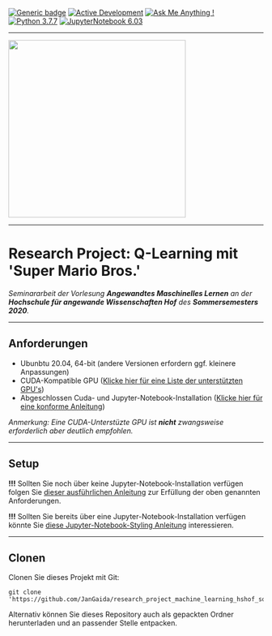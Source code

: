 [![Generic badge](https://img.shields.io/badge/License-Properitary-red.svg)](https://github.com/JanGaida/research_project_machine_learning_hshof_sose2020/blob/master/LICENSE.md)
[![Active Development](https://img.shields.io/badge/Maintenance%20Level-Actively%20Developed-brightgreen.svg)](https://github.com/JanGaida/research_project_machine_learning_hshof_sose2020/)
[![Ask Me Anything !](https://img.shields.io/badge/Ask%20me-anything-1abc9c.svg)](https://github.com/JanGaida/research_project_machine_learning_hshof_sose2020/issues)
[![Python 3.7.7](https://img.shields.io/badge/python-3.7.7-blue.svg)](https://www.python.org/downloads/release/python-377/)
[![JupyterNotebook 6.03](https://img.shields.io/badge/Jupyter_Notebook-6.0.3-orange.svg)](https://jupyter.org/)

---

 <img src="https://upload.wikimedia.org/wikipedia/commons/thumb/5/50/Logo_fh_hof.svg/2000px-Logo_fh_hof.svg.png" width="350">

---

# Research Project: Q-Learning mit 'Super Mario Bros.'

*Seminararbeit der Vorlesung **Angewandtes Maschinelles Lernen** an der **Hochschule für angewande Wissenschaften Hof** des **Sommersemesters 2020**.*

---

## Anforderungen
- Ubunbtu 20.04, 64-bit (andere Versionen erfordern ggf. kleinere Anpassungen)
- CUDA-Kompatible GPU (<a href="https://developer.nvidia.com/cuda-gpus">Klicke hier für eine Liste der unterstützten GPU's</a>)
- Abgeschlossen Cuda- und Jupyter-Notebook-Installation (<a href="https://github.com/JanGaida/research_project_machine_learning_hshof_sose2020/blob/master/setup_guide.md">Klicke hier für eine konforme Anleitung</a>)

*Anmerkung: Eine CUDA-Unterstüzte GPU ist <b>nicht</b> zwangsweise erforderlich aber deutlich empfohlen.*

---

## Setup

<b>!!!</b> Sollten Sie noch über keine Jupyter-Notebook-Installation verfügen folgen Sie <a href="https://github.com/JanGaida/research_project_machine_learning_hshof_sose2020/blob/master/setup_guide.md">dieser ausführlichen Anleitung<a> zur Erfüllung der oben genannten Anforderungen.
 
<b>!!!</b> Sollten Sie bereits über eine Jupyter-Notebook-Installation verfügen könnte Sie <a href="https://github.com/JanGaida/research_project_machine_learning_hshof_sose2020/blob/master/styling_guide.md">diese Jupyter-Notebook-Styling Anleitung</a> interessieren.

---

## Clonen

Clonen Sie dieses Projekt mit Git:

```
git clone 'https://github.com/JanGaida/research_project_machine_learning_hshof_sose2020.git'
```

Alternativ können Sie dieses Repository auch als gepackten Ordner herunterladen und an passender Stelle entpacken.
